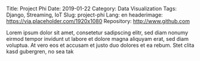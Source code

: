 Title: Project Phi
Date: 2019-01-22
Category: Data Visualization
Tags: Django, Streaming, IoT
Slug: project-phi
Lang: en
headerimage: https://via.placeholder.com/1920x1080
Repository: http://www.github.com

Lorem ipsum dolor sit amet, consetetur sadipscing elitr, sed diam nonumy eirmod tempor invidunt ut labore et dolore magna aliquyam erat, sed diam voluptua. At vero eos et accusam et justo duo dolores et ea rebum. Stet clita kasd gubergren, no sea tak

<!-- PELICAN_END_SUMMARY -->
